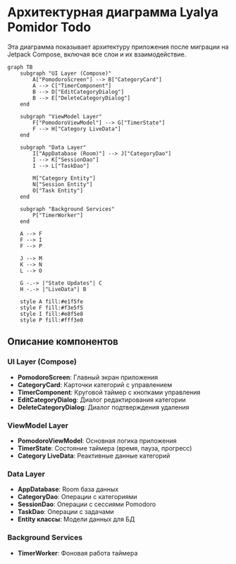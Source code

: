 # Архитектурная диаграмма Lyalya Pomidor Todo

Эта диаграмма показывает архитектуру приложения после миграции на Jetpack Compose, включая все слои и их взаимодействие.

```mermaid
graph TB
    subgraph "UI Layer (Compose)"
        A["PomodoroScreen"] --> B["CategoryCard"]
        A --> C["TimerComponent"]
        B --> D["EditCategoryDialog"]
        B --> E["DeleteCategoryDialog"]
    end
    
    subgraph "ViewModel Layer"
        F["PomodoroViewModel"] --> G["TimerState"]
        F --> H["Category LiveData"]
    end
    
    subgraph "Data Layer"
        I["AppDatabase (Room)"] --> J["CategoryDao"]
        I --> K["SessionDao"]
        I --> L["TaskDao"]
        
        M["Category Entity"]
        N["Session Entity"] 
        O["Task Entity"]
    end
    
    subgraph "Background Services"
        P["TimerWorker"]
    end
    
    A --> F
    F --> I
    F --> P
    
    J --> M
    K --> N
    L --> O
    
    G -.-> |"State Updates"| C
    H -.-> |"LiveData"| B
    
    style A fill:#e1f5fe
    style F fill:#f3e5f5  
    style I fill:#e8f5e8
    style P fill:#fff3e0
```

## Описание компонентов

### UI Layer (Compose)
- **PomodoroScreen**: Главный экран приложения
- **CategoryCard**: Карточки категорий с управлением
- **TimerComponent**: Круговой таймер с кнопками управления
- **EditCategoryDialog**: Диалог редактирования категории
- **DeleteCategoryDialog**: Диалог подтверждения удаления

### ViewModel Layer
- **PomodoroViewModel**: Основная логика приложения
- **TimerState**: Состояние таймера (время, пауза, прогресс)
- **Category LiveData**: Реактивные данные категорий

### Data Layer
- **AppDatabase**: Room база данных
- **CategoryDao**: Операции с категориями
- **SessionDao**: Операции с сессиями Pomodoro
- **TaskDao**: Операции с задачами
- **Entity классы**: Модели данных для БД

### Background Services
- **TimerWorker**: Фоновая работа таймера 